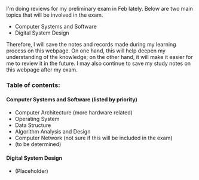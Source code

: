 I'm doing reviews for my preliminary exam in Feb lately. Below are two main topics that will be involved in the exam.

- Computer Systems and Software
- Digital System Design

Therefore, I will save the notes and records made during my learning process on this webpage. On one hand, this will help deepen my understanding of the knowledge; on the other hand, it will make it easier for me to review it in the future. I may also continue to save my study notes on this webpage after my exam. 

### Table of contents:

#### Computer Systems and Software (listed by priority)
- Computer Architecture (more hardware related)
- Operating System
- Data Structure
- Algorithm Analysis and Design
- Computer Network (not sure if this will be included in the exam)
- (to be determined)

#### Digital System Design
- (Placeholder)


